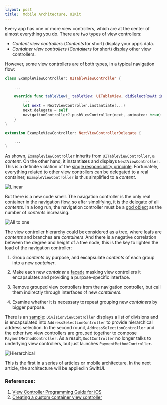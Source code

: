 ```yaml
---
layout: post
title:  Mobile Architecture, UIKit
---
```


Every app has one or more view controllers, which are at the center of almost everything you do. There are two types of view controllers:

- *Content view controllers* (*Contents* for short) display your app’s data.
- *Container view controllers* (*Containers* for short) display other view controllers.

However, some view controllers are of both types, in a typical navigation flow:

```swift
class ExampleViewController: UITableViewController {

    ...

    override func tableView(_ tableView: UITableView, didSelectRowAt indexPath: IndexPath) {
        ...
        let next = NextViewController.instantiate(...)
        next.delegate = self
        navigationController?.pushViewController(next, animated: true)
    }
}

extension ExampleViewController: NextViewControllerDelegate {

    ...
}
```

As shown, `ExampleViewController` inherits from `UITableViewController`, a *content*. On the other hand, it instantiates and displays `NextViewController`. This is a definite violation of the [single responsibility principle](https://en.wikipedia.org/wiki/Single-responsibility_principle). Fortunately, everything related to other view controllers can be delegated to a real container, `ExampleViewController` is thus simplified to a *content*.

![Linear](/assets/230303/one.png)

But there is a new code smell. The navigation controller is the only real container in the navigation flow, so after simplifying, it is the delegate of all *contents*. In a long run, the navigation controller must be a [god object](https://en.wikipedia.org/wiki/God_object) as the number of *contents* increasing.

![All to one](/assets/230303/two.png)

The view controller hierarchy could be considered as a tree, where leafs are *contents* and branches are *containers*. And there is a negative correlation between the degree and height of a tree node, this is the key to lighten the load of the navigation controller:

1. Group *contents* by purpose, and encapsulate *contents* of each group into a new *container*.

2. Make each new *container* a [facade](https://en.wikipedia.org/wiki/Facade_pattern) masking view controllers it encapsulates and providing a purpose-specific interface.
3. Remove grouped view controllers from the navigation controller, but call them indirectly through interfaces of new *containers*.
4. Examine whether it is necessary to repeat grouping new *containers* by bigger purpose.

There is an [sample](https://github.com/zzyptr/Sample/tree/UIKit): `DivisionViewController` displays a list of divisions and is encapsulated into `AddressSelectionController` to provide hierarchical address selection. In the second round, `AddressSelectionController` and the other two view controllers are grouped together to compose `PaymentMethodController`. As a result, `RootController` no longer talks to underlying view controllers, but just launches `PaymentMethodController`.

![Hierarchical](/assets/230303/three.png)





This is the first in a series of articles on mobile architecture. In the next article, the architecture will be applied in SwiftUI.







### References:

1. [View Controller Programming Guide for iOS](https://developer.apple.com/library/archive/featuredarticles/ViewControllerPGforiPhoneOS)
2. [Creating a custom container view controller](https://developer.apple.com/documentation/uikit/view_controllers/creating_a_custom_container_view_controller)
